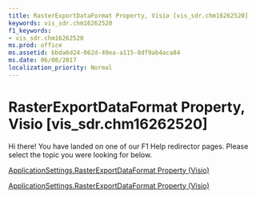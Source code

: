 ```yaml
---
title: RasterExportDataFormat Property, Visio [vis_sdr.chm16262520]
keywords: vis_sdr.chm16262520
f1_keywords:
- vis_sdr.chm16262520
ms.prod: office
ms.assetid: bbda6d24-062d-49ea-a115-8df9ab4aca84
ms.date: 06/08/2017
localization_priority: Normal
---
```



# RasterExportDataFormat Property, Visio [vis_sdr.chm16262520]

Hi there! You have landed on one of our F1 Help redirector pages. Please select the topic you were looking for below.

[ApplicationSettings.RasterExportDataFormat Property (Visio)](http://msdn.microsoft.com/library/e07c3f2e-469e-33bc-cd6d-0261cf7ec267%28Office.15%29.aspx)

[ApplicationSettings.RasterExportDataFormat Property (Visio)](http://msdn.microsoft.com/library/d30c29f0-b4d9-b8f1-3950-c0a1fa626f02.aspx)


